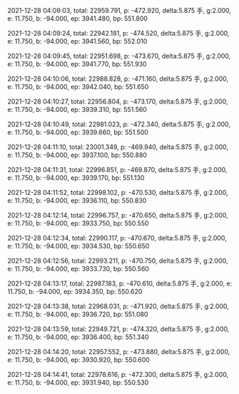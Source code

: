 2021-12-28 04:09:03, total: 22959.791, p: -472.920, delta:5.875 手, g:2.000, e: 11.750, b: -94.000, ep: 3941.480, bp: 551.800

2021-12-28 04:09:24, total: 22942.181, p: -474.520, delta:5.875 手, g:2.000, e: 11.750, b: -94.000, ep: 3941.560, bp: 552.010

2021-12-28 04:09:45, total: 22951.698, p: -473.670, delta:5.875 手, g:2.000, e: 11.750, b: -94.000, ep: 3941.770, bp: 551.930

2021-12-28 04:10:06, total: 22988.828, p: -471.160, delta:5.875 手, g:2.000, e: 11.750, b: -94.000, ep: 3942.040, bp: 551.650

2021-12-28 04:10:27, total: 22956.804, p: -473.170, delta:5.875 手, g:2.000, e: 11.750, b: -94.000, ep: 3939.310, bp: 551.560

2021-12-28 04:10:49, total: 22981.023, p: -472.340, delta:5.875 手, g:2.000, e: 11.750, b: -94.000, ep: 3939.660, bp: 551.500

2021-12-28 04:11:10, total: 23001.349, p: -469.940, delta:5.875 手, g:2.000, e: 11.750, b: -94.000, ep: 3937.100, bp: 550.880

2021-12-28 04:11:31, total: 22996.851, p: -469.870, delta:5.875 手, g:2.000, e: 11.750, b: -94.000, ep: 3939.170, bp: 551.130

2021-12-28 04:11:52, total: 22998.102, p: -470.530, delta:5.875 手, g:2.000, e: 11.750, b: -94.000, ep: 3936.110, bp: 550.830

2021-12-28 04:12:14, total: 22996.757, p: -470.650, delta:5.875 手, g:2.000, e: 11.750, b: -94.000, ep: 3933.750, bp: 550.550

2021-12-28 04:12:34, total: 22990.117, p: -470.670, delta:5.875 手, g:2.000, e: 11.750, b: -94.000, ep: 3934.530, bp: 550.650

2021-12-28 04:12:56, total: 22993.211, p: -470.750, delta:5.875 手, g:2.000, e: 11.750, b: -94.000, ep: 3933.730, bp: 550.560

2021-12-28 04:13:17, total: 22987.183, p: -470.610, delta:5.875 手, g:2.000, e: 11.750, b: -94.000, ep: 3934.350, bp: 550.620

2021-12-28 04:13:38, total: 22968.031, p: -471.920, delta:5.875 手, g:2.000, e: 11.750, b: -94.000, ep: 3936.720, bp: 551.080

2021-12-28 04:13:59, total: 22949.721, p: -474.320, delta:5.875 手, g:2.000, e: 11.750, b: -94.000, ep: 3936.400, bp: 551.340

2021-12-28 04:14:20, total: 22957.552, p: -473.880, delta:5.875 手, g:2.000, e: 11.750, b: -94.000, ep: 3930.920, bp: 550.600

2021-12-28 04:14:41, total: 22978.616, p: -472.300, delta:5.875 手, g:2.000, e: 11.750, b: -94.000, ep: 3931.940, bp: 550.530